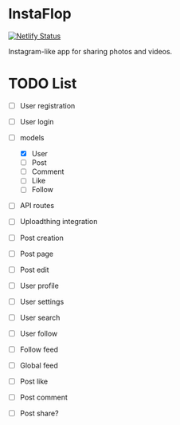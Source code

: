 # InstaFlop
[![Netlify Status](https://api.netlify.com/api/v1/badges/a9593413-d6c7-4802-9cc0-f5b0626af64d/deploy-status)](https://app.netlify.com/sites/instaflop/deploys)

Instagram-like app for sharing photos and videos.

# TODO List

- [ ] User registration
- [ ] User login

- [ ] models
  - [x] User
  - [ ] Post
  - [ ] Comment
  - [ ] Like
  - [ ] Follow

- [ ] API routes

- [ ] Uploadthing integration
- [ ] Post creation
- [ ] Post page
- [ ] Post edit
- [ ] User profile
- [ ] User settings
- [ ] User search
- [ ] User follow
- [ ] Follow feed
- [ ] Global feed
- [ ] Post like
- [ ] Post comment
- [ ] Post share?
